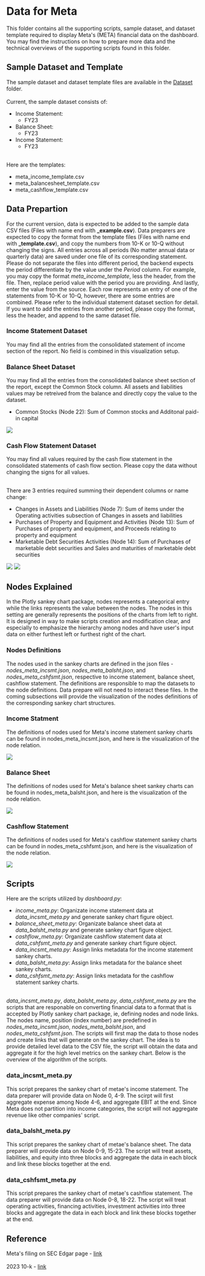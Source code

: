 # Data for Meta
This folder contains all the supporting scripts, sample dataset, and dataset template required to display Meta's (META) financial data on the dashboard. You may find the instructions on how to prepare more data and the technical overviews of the supporting scripts found in this folder.

## Sample Dataset and Template
The sample dataset and dataset template files are available in the [Dataset](dataset) folder. 
<br><br>
Current, the sample dataset consists of:
<ul>
	<li>Income Statement:<ul>
		<li>FY23</li>
		</ul>
	</li>
	<li>Balance Sheet:<ul>
		<li>FY23</li>
		</ul>
	</li>
	<li>Income Statement:<ul>
		<li>FY23</li>
		</ul>
	</li>
</ul>

<br>
Here are the templates:
<ul>
	<li>meta_income_template.csv</li>
	<li>meta_balancesheet_template.csv</li>
	<li>meta_cashflow_template.csv</li>
</ul>

## Data Prepartion
For the current version, data is expected to be added to the sample data CSV files (Files with name end with <b>\_example.csv</b>). Data preparers are expected to copy the format from the template files (Files with name end with <b>\_template.csv</b>), and copy the numbers from 10-K or 10-Q without changing the signs. All entries across all periods (No matter annual data or quarterly data) are saved under one file of its corresponding statement. Please do not separate the files into different period, the backend expects the period differentiate by the value under the <i>Period</i> column. For example, you may copy the format <i>meta_income_template</i>, less the header, from the file. Then, replace period value with the period you are providing. And lastly, enter the value from the source. Each row represents an entry of one of the statements from 10-K or 10-Q, however, there are some entries are combined. Please refer to the individual statement dataset section for detail. If you want to add the entries from another period, please copy the format, less the header, and append to the same dataset file.

### Income Statement Dataset
You may find all the entries from the consolidated statement of income section of the report. No field is combined in this visualization setup.

### Balance Sheet Dataset
You may find all the entries from the consolidated balance sheet section of the report, except the Common Stock column. All assets and liabilities values may be retreived from the balance and directly copy the value to the dataset.
<br>

<ul>
	<li>Common Stocks (Node 22): Sum of Common stocks and Additonal paid-in capital</li>
</ul>

<img src=Images/meta_balsht_cal1_explain.png>

### Cash Flow Statement Dataset
You may find all values required by the cash flow statement in the consolidated statements of cash flow section. Please copy the data without changing the signs for all values.
<br><br>

There are 3 entries required summing their dependent columns or name change:
<ul>
	<li>Changes in Assets and Liabilities (Node 7): Sum of items under the Operating activities subsection of Changes in assets and liabilities </li>
	<li>Purchases of Property and Equipment and Activities (Node 13): Sum of Purchases of property and equipment, and Proceeds relating to property and equipment</li>
	<li>Marketable Debt Securities Activities (Node 14): Sum of Purchases of marketable debt securities and Sales and maturities of marketable debt securities</li>
</ul>

<img src=Images/meta_cshfsmt_cal1_explain.png>
<img src=Images/meta_cshfsmt_cal2_explain.png>

## Nodes Explained
In the Plotly sankey chart package, nodes represents a categorical entry while the links represents the value between the nodes. The nodes in this setting are generally represents the positions of the charts from left to right. It is designed in way to make scripts creation and modification clear, and especially to emphasize the hierarchy among nodes and have user's input data on either furthest left or furthest right of the chart.

### Nodes Definitions
The nodes used in the sankey charts are defined in the json files - <i>nodes_meta_incsmt.json</i>, <i>nodes_meta_balsht.json</i>, and <i>nodes_meta_cshfsmt.json</i>, respective to income statement, balance sheet, cashflow statement. The definitions are responsible to map the datasets to the node definitions. Data prepare will not need to interact these files. In the coming subsections will provide the visualization of the nodes definitions of the corresponding sankey chart structures.

### Income Statment
The definitions of nodes used for Meta's income statement sankey charts can be found in nodes_meta_incsmt.json, and here is the visualization of the node relation.
<br>

<img src=Images/meta_incsmt_sankey.png>

### Balance Sheet
The definitions of nodes used for Meta's balance sheet sankey charts can be found in nodes_meta_balsht.json, and here is the visualization of the node relation.
<br>

<img src=Images/meta_bal_sankey.png>

### Cashflow Statement
The definitions of nodes used for Meta's cashflow statement sankey charts can be found in nodes_meta_cshfsmt.json, and here is the visualization of the node relation.
<br>

<img src=Images/meta_cshfsmt_sankey.png>


## Scripts
Here are the scripts utilized by <i>dashboard.py</i>:
<ul>
	<li><i>income_meta.py</i>: Organizate income statement data at <i>data_incsmt_meta.py</i> and generate sankey chart figure object.</li>
	<li><i>balance_sheet_meta.py</i>: Organizate balance sheet data at <i>data_balsht_meta.py</i> and generate sankey chart figure object.</li>
	<li><i>cashflow_meta.py</i>: Organizate cashflow statement data at <i>data_cshfsmt_meta.py</i> and generate sankey chart figure object.</li>
	<li><i>data_incsmt_meta.py</i>: Assign links metadata for the income statement sankey charts.</li>
	<li><i>data_balsht_meta.py</i>: Assign links metadata for the balance sheet sankey charts.</li>
	<li><i>data_cshfsmt_meta.py</i>: Assign links metadata for the cashflow statement sankey charts.</li>
</ul>

<br>
<i>data_incsmt_meta.py</i>, <i>data_balsht_meta.py</i>, <i>data_cshfsmt_meta.py</i> are the scripts that are responable on converting financial data to a format that is accepted by Plotly sankey chart package, ie, defining nodes and node links. The nodes name, position (index number) are predefined in <i>nodes_meta_incsmt.json</i>, <i>nodes_meta_balsht.json</i>, and <i>nodes_meta_cshfsmt.json</i>. The scripts will first map the data to those nodes and create links that will generate on the sankey chart. The idea is to provide detailed level data to the CSV file, the script will obtain the data and aggregate it for the high level metrics on the sankey chart. Below is the overview of the algorithm of the scripts.

### data_incsmt_meta.py
This script prepares the sankey chart of metae's income statement. The data preparer will provide data on Node 0, 4-9. The scirpt will first aggregate expense among Node 4-6, and aggregate EBIT at the end. Since Meta does not partition into income categories, the script will not aggregate revenue like other companies' script.

### data_balsht_meta.py
This script prepares the sankey chart of metae's balance sheet. The data preparer will provide data on Node 0-9, 15-23. The script will treat assets, liabilities, and equity into three blocks and aggregate the data in each block and link these blocks together at the end.

### data_cshfsmt_meta.py
This script prepares the sankey chart of metae's cashflow statement. The data preparer will provide data on Node 0-8, 18-22. The script will treat operating activities, financing activities, investment activities into three blocks and aggregate the data in each block and link these blocks together at the end.


## Reference
Meta's filing on SEC Edgar page - <a href="https://www.sec.gov/edgar/browse/?CIK=1326801&owner=exclude">link</a>
<br><br>
2023 10-k - <a href="https://www.sec.gov/Archives/edgar/data/1326801/000132680124000012/meta-20231231.htm">link</a>